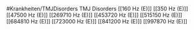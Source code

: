 #Krankheiten/TMJDisorders
TMJ Disorders
[[160 Hz (E)]]
[[350 Hz (E)]]
[[47500 Hz (E)]]
[[269710 Hz (E)]]
[[453720 Hz (E)]]
[[515150 Hz (E)]]
[[684810 Hz (E)]]
[[723000 Hz (E)]]
[[841200 Hz (E)]]
[[997870 Hz (E)]]